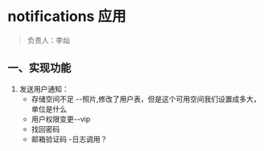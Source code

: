 # notifications 应用

> 负责人：李灿

## 一、实现功能

1. 发送用户通知：
   - 存储空间不足 --照片,修改了用户表，但是这个可用空间我们设置成多大，单位是什么
   - 用户权限变更--vip
   - 找回密码
   - 邮箱验证码
   -日志调用？